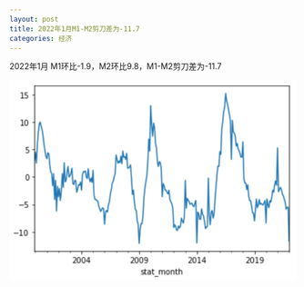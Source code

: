 ```yaml
---
layout: post
title: 2022年1月M1-M2剪刀差为-11.7
categories: 经济
---
```


2022年1月 M1环比-1.9，M2环比9.8，M1-M2剪刀差为-11.7

![](/assets/img/2022-2-23-m1_m2.png)
